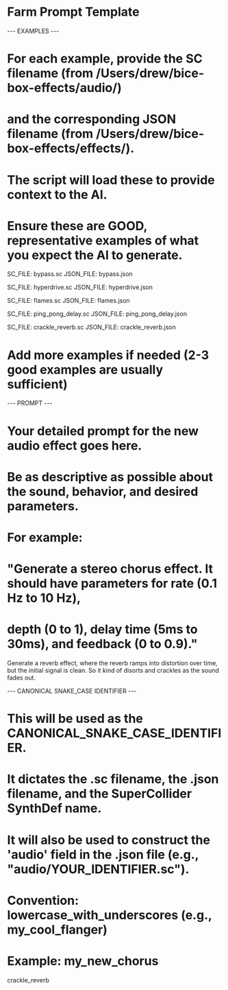# Farm Prompt Template

--- EXAMPLES ---
# For each example, provide the SC filename (from /Users/drew/bice-box-effects/audio/)
# and the corresponding JSON filename (from /Users/drew/bice-box-effects/effects/).
# The script will load these to provide context to the AI.
# Ensure these are GOOD, representative examples of what you expect the AI to generate.

SC_FILE: bypass.sc
JSON_FILE: bypass.json

SC_FILE: hyperdrive.sc
JSON_FILE: hyperdrive.json

SC_FILE: flames.sc
JSON_FILE: flames.json

SC_FILE: ping_pong_delay.sc
JSON_FILE: ping_pong_delay.json

SC_FILE: crackle_reverb.sc
JSON_FILE: crackle_reverb.json


# Add more examples if needed (2-3 good examples are usually sufficient)

--- PROMPT ---
# Your detailed prompt for the new audio effect goes here.
# Be as descriptive as possible about the sound, behavior, and desired parameters.
# For example:
# "Generate a stereo chorus effect. It should have parameters for rate (0.1 Hz to 10 Hz),
# depth (0 to 1), delay time (5ms to 30ms), and feedback (0 to 0.9)."

Generate a reverb effect, where the reverb ramps into distortion over time, but the initial signal is clean.  So it kind of disorts and crackles as the sound fades out.

--- CANONICAL SNAKE_CASE IDENTIFIER ---
# This will be used as the CANONICAL_SNAKE_CASE_IDENTIFIER.
# It dictates the .sc filename, the .json filename, and the SuperCollider SynthDef name.
# It will also be used to construct the 'audio' field in the .json file (e.g., "audio/YOUR_IDENTIFIER.sc").
# Convention: lowercase_with_underscores (e.g., my_cool_flanger)
# Example: my_new_chorus
crackle_reverb